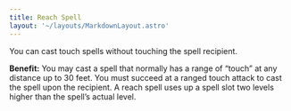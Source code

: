 ```yaml
---
title: Reach Spell
layout: '~/layouts/MarkdownLayout.astro'
---
```

You can cast touch spells without touching the spell recipient.

**Benefit:** You may cast a spell that normally has a range of “touch” at any
distance up to 30 feet. You must succeed at a ranged touch attack to cast the
spell upon the recipient. A reach spell uses up a spell slot two levels higher
than the spell’s actual level.

